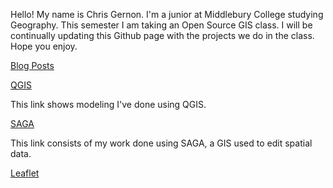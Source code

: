 Hello! My name is Chris Gernon. I'm a junior at Middlebury College studying Geography. This semester I am taking an Open Source GIS class. I will be continually updating this Github page with the projects we do in the class. Hope you enjoy.

[Blog Posts](./blogposts2/blogposts.md)

[QGIS](./QGIS/qgisModel.md)

This link shows modeling I've done using QGIS.

[SAGA](./SAGA/Hydrology_model.md)

This link consists of my work done using SAGA, a GIS used to edit spatial data. 

[Leaflet](./Dar_Es_Salaam/leaflet_final/qgis2web_2019_11_14-22_50_51_673447/index.html)
